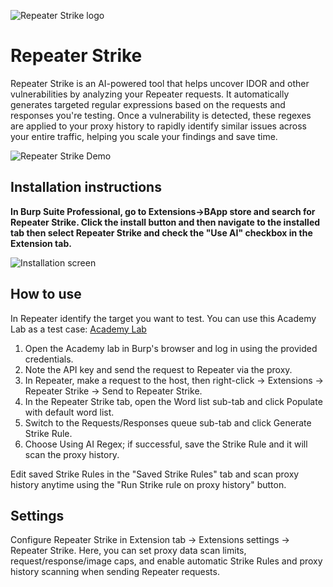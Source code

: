 ![Repeater Strike logo](https://github.com/hackvertor/repeat-strike/blob/main/src/main/resources/images/logo.png)

# Repeater Strike

Repeater Strike is an AI-powered tool that helps uncover IDOR and other vulnerabilities by analyzing your Repeater requests. It automatically generates targeted regular expressions based on the requests and responses you're testing. Once a vulnerability is detected, these regexes are applied to your proxy history to rapidly identify similar issues across your entire traffic, helping you scale your findings and save time.

![Repeater Strike Demo](https://github.com/hackvertor/repeat-strike/blob/main/videos/repeater-strike-demo.gif)

## Installation instructions

**In Burp Suite Professional, go to Extensions->BApp store and search for Repeater Strike. Click the install button and then navigate to the installed tab then select Repeater Strike and check the "Use AI" checkbox in the Extension tab.**

![Installation screen](https://github.com/hackvertor/repeat-strike/blob/main/screenshots/repeater-strike-screenshot.png)

## How to use

In Repeater identify the target you want to test. You can use this Academy Lab as a test case:
[Academy Lab](https://portswigger.net/web-security/access-control/lab-user-id-controlled-by-request-parameter)

1. Open the Academy lab in Burp's browser and log in using the provided credentials.
2. Note the API key and send the request to Repeater via the proxy.
3. In Repeater, make a request to the host, then right-click → Extensions → Repeater Strike → Send to Repeater Strike.
4. In the Repeater Strike tab, open the Word list sub-tab and click Populate with default word list.
5. Switch to the Requests/Responses queue sub-tab and click Generate Strike Rule.
6. Choose Using AI Regex; if successful, save the Strike Rule and it will scan the proxy history.

Edit saved Strike Rules in the "Saved Strike Rules" tab and scan proxy history anytime using the "Run Strike rule on proxy history" button.

## Settings

Configure Repeater Strike in Extension tab → Extensions settings → Repeater Strike.
Here, you can set proxy data scan limits, request/response/image caps, and enable automatic Strike Rules and proxy history scanning when sending Repeater requests.